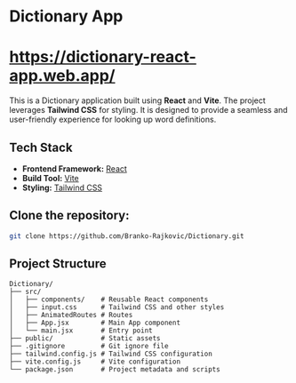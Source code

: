 # Dictionary App

# https://dictionary-react-app.web.app/

This is a Dictionary application built using **React** and **Vite**. The project leverages **Tailwind CSS** for styling. It is designed to provide a seamless and user-friendly experience for looking up word definitions.

## Tech Stack

- **Frontend Framework:** [React](https://reactjs.org/)
- **Build Tool:** [Vite](https://vitejs.dev/)
- **Styling:** [Tailwind CSS](https://tailwindcss.com/)

## Clone the repository:

```bash
git clone https://github.com/Branko-Rajkovic/Dictionary.git

```

## Project Structure

```
Dictionary/
├── src/
│   ├── components/    # Reusable React components
│   ├── input.css      # Tailwind CSS and other styles
│   ├── AnimatedRoutes # Routes
│   ├── App.jsx        # Main App component
│   └── main.jsx       # Entry point
├── public/            # Static assets
├── .gitignore         # Git ignore file
├── tailwind.config.js # Tailwind CSS configuration
├── vite.config.js     # Vite configuration
└── package.json       # Project metadata and scripts
```
